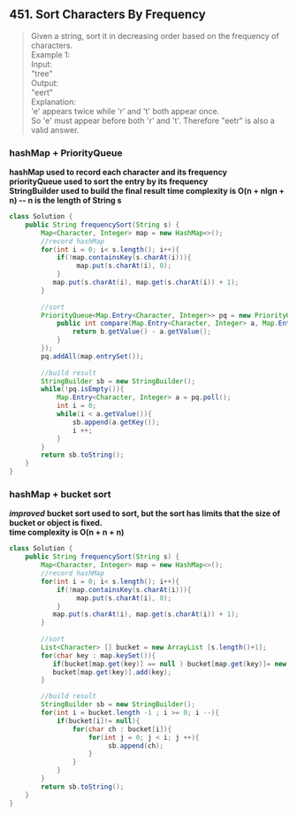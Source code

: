 ## 451. Sort Characters By Frequency

> Given a string, sort it in decreasing order based on the frequency of characters.  
>  Example 1:  
>   Input:  
>   "tree"  
>   Output:  
>   "eert"  
>  Explanation:  
>   'e' appears twice while 'r' and 't' both appear once.  
>   So 'e' must appear before both 'r' and 't'. Therefore "eetr" is also a valid answer.  
 

### hashMap + PriorityQueue

**hashMap used to record each character and its frequency    
priorityQueue used to sort the entry by its frequency    
StringBuilder used to build the final result
time complexity is O(n + nlgn + n) -- n is the length of String s**

```java
class Solution {
    public String frequencySort(String s) {
        Map<Character, Integer> map = new HashMap<>();
        //record hashMap
        for(int i = 0; i< s.length(); i++){
            if(!map.containsKey(s.charAt(i))){
                 map.put(s.charAt(i), 0);
            }
           map.put(s.charAt(i), map.get(s.charAt(i)) + 1);
        }
        
        //sort
        PriorityQueue<Map.Entry<Character, Integer>> pq = new PriorityQueue<Map.Entry<Character, Integer>>(new Comparator<Map.Entry<Character, Integer>>(){
            public int compare(Map.Entry<Character, Integer> a, Map.Entry<Character, Integer> b){
                return b.getValue() - a.getValue();
            } 
        });
        pq.addAll(map.entrySet());
        
        //build result
        StringBuilder sb = new StringBuilder();
        while(!pq.isEmpty()){
            Map.Entry<Character, Integer> a = pq.poll();
            int i = 0;
            while(i < a.getValue()){
                sb.append(a.getKey());
                i ++;
            }
        }
        return sb.toString();
    }
}
```

### hashMap + bucket sort

***improved***
**bucket sort used to sort, but the sort has limits that the size of bucket or object is fixed.   
time complexity is O(n + n + n)**

```java
class Solution {
    public String frequencySort(String s) {
        Map<Character, Integer> map = new HashMap<>();
        //record hashMap
        for(int i = 0; i< s.length(); i++){
            if(!map.containsKey(s.charAt(i))){
                 map.put(s.charAt(i), 0);
            }
           map.put(s.charAt(i), map.get(s.charAt(i)) + 1);
        }
        
        //sort
        List<Character> [] bucket = new ArrayList [s.length()+1];
        for(char key : map.keySet()){
           if(bucket[map.get(key)] == null ) bucket[map.get(key)]= new ArrayList<>();
           bucket[map.get(key)].add(key);
        }

        //build result
        StringBuilder sb = new StringBuilder();
        for(int i = bucket.length -1 ; i >= 0; i --){
            if(bucket[i]!= null){
                for(char ch : bucket[i]){
                    for(int j = 0; j < i; j ++){
                         sb.append(ch);
                    }
                }
            }
        }
        return sb.toString();
    }
}
```




